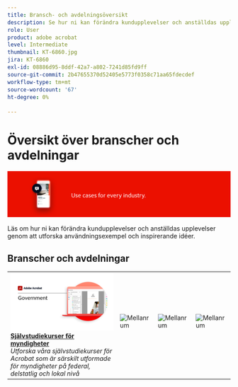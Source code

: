 ```yaml
---
title: Bransch- och avdelningsöversikt
description: Se hur ni kan förändra kundupplevelser och anställdas upplevelser genom att utforska användningsexempel och inspirerande idéer i branschen
role: User
product: adobe acrobat
level: Intermediate
thumbnail: KT-6860.jpg
jira: KT-6860
exl-id: 08886d95-8ddf-42a7-a802-7241d85fd9ff
source-git-commit: 2b47655370d52405e5773f0358c71aa65fdecdef
workflow-type: tm+mt
source-wordcount: '67'
ht-degree: 0%

---
```


# Översikt över branscher och avdelningar

![Acrobat-branschbild](../assets/Hero-Industry.png)

Läs om hur ni kan förändra kundupplevelser och anställdas upplevelser genom att utforska användningsexempel och inspirerande idéer.

## Branscher och avdelningar

<table style="table-layout:fixed">
<tr>
  <td>
    <a href="gov/gov-overview.md">
      <img alt="Självstudiekurser för myndigheter" src="../assets/Government.png" />
    </a>
    <div>
    <a href="gov/gov-overview.md"><strong>Självstudiekurser för myndigheter</strong></a>
    </div>
    <em>Utforska våra självstudiekurser för Acrobat som är särskilt utformade för myndigheter på federal, delstatlig och lokal nivå</em>
    <br>
  </td>
  <td>
   <img alt="Mellanrum" src="../assets/Whitespacer.png" />
    <div>
    <br>
  </td>  
  <td>
   <img alt="Mellanrum" src="../assets/Whitespacer.png" />
    <div>
    <br>
  </td>
  <td>
   <img alt="Mellanrum" src="../assets/Whitespacer.png" />
    <div>
    <br>
  </td>
</tr>
</table>
